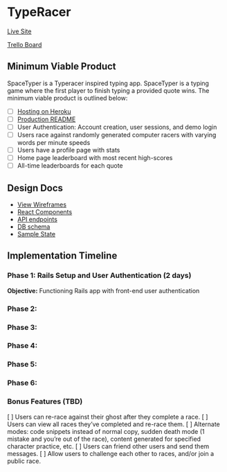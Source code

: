 # TypeRacer

[Live Site][live]

[Trello Board](https://trello.com/b/xpCc28ln/spacetyper)

## Minimum Viable Product

SpaceTyper is a Typeracer inspired typing app. SpaceTyper is a typing game where the first player to finish typing a provided quote wins. The minimum viable product is outlined below:

- [ ] [Hosting on Heroku][live]
- [ ] [Production README](../README.md)
- [ ] User Authentication: Account creation, user sessions, and demo login
- [ ] Users race against randomly generated computer racers with varying words per minute speeds
- [ ] Users have a profile page with stats
- [ ] Home page leaderboard with most recent high-scores
- [ ] All-time leaderboards for each quote

## Design Docs
* [View Wireframes](./wireframes)
* [React Components](./component-hierarchy.md)
* [API endpoints](./api-endpoints.md)
* [DB schema](./schema.md)
* [Sample State](./sample-state.md)

## Implementation Timeline

### Phase 1: Rails Setup and User Authentication (2 days)

**Objective:** Functioning Rails app with front-end user authentication

### Phase 2:

### Phase 3:

### Phase 4:

### Phase 5:

### Phase 6:

### Bonus Features (TBD)
[ ] Users can re-race against their ghost after they complete a race.
[ ] Users can view all races they’ve completed and re-race them.
[ ] Alternate modes: code snippets instead of normal copy, sudden death mode (1 mistake and you’re out of the race), content generated for specified character practice, etc.
[ ] Users can friend other users and send them messages.
[ ] Allow users to challenge each other to races, and/or join a public race.


[live]: http://www.herokuapp.com
